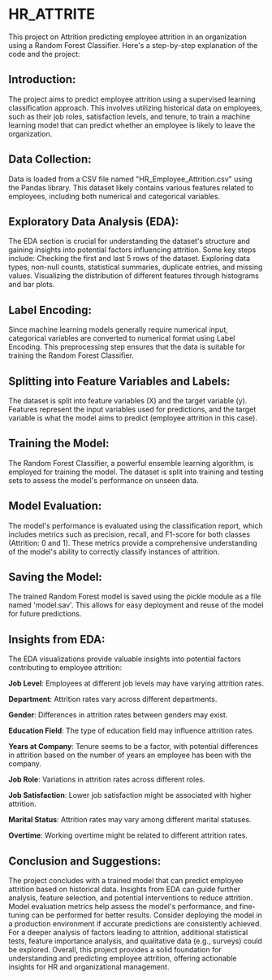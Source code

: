 # HR_ATTRITE


This project on Attrition predicting employee attrition in an organization using a Random Forest Classifier. Here's a step-by-step explanation of the code and the project:
## Introduction:
The project aims to predict employee attrition using a supervised learning classification approach. This involves utilizing historical data on employees, such as their job roles, satisfaction levels, and tenure, to train a machine learning model that can predict whether an employee is likely to leave the organization.

## Data Collection:
Data is loaded from a CSV file named "HR_Employee_Attrition.csv" using the Pandas library. This dataset likely contains various features related to employees, including both numerical and categorical variables.


## Exploratory Data Analysis (EDA):
The EDA section is crucial for understanding the dataset's structure and gaining insights into potential factors influencing attrition. Some key steps include:
Checking the first and last 5 rows of the dataset.
Exploring data types, non-null counts, statistical summaries, duplicate entries, and missing values.
Visualizing the distribution of different features through histograms and bar plots.


## Label Encoding:
Since machine learning models generally require numerical input, categorical variables are converted to numerical format using Label Encoding. This preprocessing step ensures that the data is suitable for training the Random Forest Classifier.


## Splitting into Feature Variables and Labels:
The dataset is split into feature variables (X) and the target variable (y). Features represent the input variables used for predictions, and the target variable is what the model aims to predict (employee attrition in this case).

 
 ## Training the Model:
The Random Forest Classifier, a powerful ensemble learning algorithm, is employed for training the model. The dataset is split into training and testing sets to assess the model's performance on unseen data.


## Model Evaluation:
The model's performance is evaluated using the classification report, which includes metrics such as precision, recall, and F1-score for both classes (Attrition: 0 and 1). These metrics provide a comprehensive understanding of the model's ability to correctly classify instances of attrition.


## Saving the Model:
The trained Random Forest model is saved using the pickle module as a file named 'model.sav'. This allows for easy deployment and reuse of the model for future predictions.


## Insights from EDA:
The EDA visualizations provide valuable insights into potential factors contributing to employee attrition:

**Job Level**: Employees at different job levels may have varying attrition rates.

**Department**: Attrition rates vary across different departments.

**Gender**: Differences in attrition rates between genders may exist.

**Education Field**: The type of education field may influence attrition rates.

**Years at Company**: Tenure seems to be a factor, with potential differences in attrition based on the number of years an employee has been with the company.

**Job Role**: Variations in attrition rates across different roles.

**Job Satisfaction**: Lower job satisfaction might be associated with higher attrition.

**Marital Status**: Attrition rates may vary among different marital statuses.

**Overtime**: Working overtime might be related to different attrition rates.

## Conclusion and Suggestions:

The project concludes with a trained model that can predict employee attrition based on historical data. 
Insights from EDA can guide further analysis, feature selection, and potential interventions to reduce attrition.
Model evaluation metrics help assess the model's performance, and fine-tuning can be performed for better results.
Consider deploying the model in a production environment if accurate predictions are consistently achieved.
For a deeper analysis of factors leading to attrition, additional statistical tests, feature importance analysis, and qualitative data (e.g., surveys) could be explored.
Overall, this project provides a solid foundation for understanding and predicting employee attrition, offering actionable insights for HR and organizational management.



